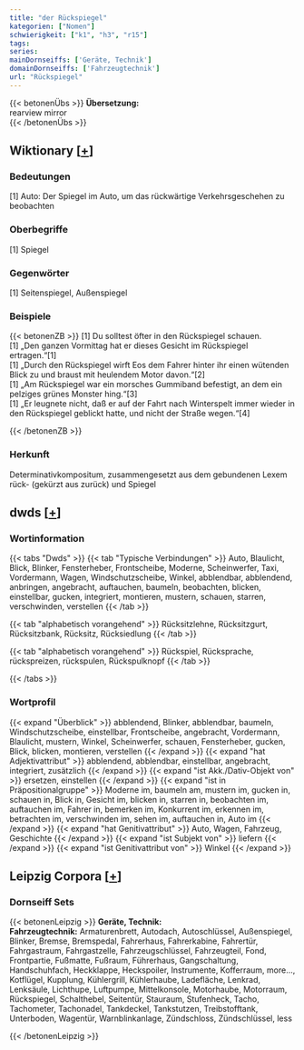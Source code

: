 ```yaml
---
title: "der Rückspiegel"
kategorien: ["Nomen"]
schwierigkeit: ["k1", "h3", "r15"]
tags:
series:
mainDornseiffs: ['Geräte, Technik']
domainDornseiffs: ['Fahrzeugtechnik']
url: "Rückspiegel"
---
```


{{< betonenÜbs >}}
**Übersetzung:**  
rearview  mirror  
{{< /betonenÜbs >}}

## Wiktionary [[+](https://de.wiktionary.org/wiki/Rückspiegel)]

### Bedeutungen
[1] Auto: Der Spiegel im Auto, um das rückwärtige Verkehrsgeschehen zu beobachten  

### Oberbegriffe
[1] Spiegel  

### Gegenwörter
[1] Seitenspiegel, Außenspiegel  

### Beispiele
{{< betonenZB >}}
[1] Du solltest öfter in den Rückspiegel schauen.  
[1] „Den ganzen Vormittag hat er dieses Gesicht im Rückspiegel ertragen.“[1]  
[1] „Durch den Rückspiegel wirft Eos dem Fahrer hinter ihr einen wütenden Blick zu und braust mit heulendem Motor davon.“[2]  
[1] „Am Rückspiegel war ein morsches Gummiband befestigt, an dem ein pelziges grünes Monster hing.“[3]  
[1] „Er leugnete nicht, daß er auf der Fahrt nach Winterspelt immer wieder in den Rückspiegel geblickt hatte, und nicht der Straße wegen.“[4]  

{{< /betonenZB >}}
### Herkunft
Determinativkompositum, zusammengesetzt aus dem gebundenen Lexem rück- (gekürzt aus zurück) und Spiegel  



## dwds [[+](https://www.dwds.de/wb/Rückspiegel)]

### Wortinformation
{{< tabs "Dwds" >}}
{{< tab "Typische Verbindungen" >}}
Auto, Blaulicht, Blick, Blinker, Fensterheber, Frontscheibe, Moderne, Scheinwerfer, Taxi, Vordermann, Wagen, Windschutzscheibe, Winkel, abblendbar, abblendend, anbringen, angebracht, auftauchen, baumeln, beobachten, blicken, einstellbar, gucken, integriert, montieren, mustern, schauen, starren, verschwinden, verstellen
{{< /tab >}}

{{< tab "alphabetisch vorangehend" >}}
Rücksitzlehne, Rücksitzgurt, Rücksitzbank, Rücksitz, Rücksiedlung
{{< /tab >}}

{{< tab "alphabetisch vorangehend" >}}
Rückspiel, Rücksprache, rückspreizen, rückspulen, Rückspulknopf
{{< /tab >}}

{{< /tabs >}}

### Wortprofil
{{< expand "Überblick" >}} abblendend, Blinker, abblendbar, baumeln, Windschutzscheibe, einstellbar, Frontscheibe, angebracht, Vordermann, Blaulicht, mustern, Winkel, Scheinwerfer, schauen, Fensterheber, gucken, Blick, blicken, montieren, verstellen {{< /expand >}}
{{< expand "hat Adjektivattribut" >}} abblendend, abblendbar, einstellbar, angebracht, integriert, zusätzlich {{< /expand >}}
{{< expand "ist Akk./Dativ-Objekt von" >}} ersetzen, einstellen {{< /expand >}}
{{< expand "ist in Präpositionalgruppe" >}} Moderne im, baumeln am, mustern im, gucken in, schauen in, Blick in, Gesicht im, blicken in, starren in, beobachten im, auftauchen im, Fahrer in, bemerken im, Konkurrent im, erkennen im, betrachten im, verschwinden im, sehen im, auftauchen in, Auto im {{< /expand >}}
{{< expand "hat Genitivattribut" >}} Auto, Wagen, Fahrzeug, Geschichte {{< /expand >}}
{{< expand "ist Subjekt von" >}} liefern {{< /expand >}}
{{< expand "ist Genitivattribut von" >}} Winkel {{< /expand >}}

## Leipzig Corpora [[+](https://corpora.uni-leipzig.de/en/res?word=Rückspiegel&corpusId=deu_newscrawl-public_2018)]

### Dornseiff Sets
{{< betonenLeipzig >}}
**Geräte, Technik:**  
**Fahrzeugtechnik:** Armaturenbrett, Autodach, Autoschlüssel, Außenspiegel, Blinker, Bremse, Bremspedal, Fahrerhaus, Fahrerkabine, Fahrertür, Fahrgastraum, Fahrgastzelle, Fahrzeugschlüssel, Fahrzeugteil, Fond, Frontpartie, Fußmatte, Fußraum, Führerhaus, Gangschaltung, Handschuhfach, Heckklappe, Heckspoiler, Instrumente, Kofferraum, more..., Kotflügel, Kupplung, Kühlergrill, Kühlerhaube, Ladefläche, Lenkrad, Lenksäule, Lichthupe, Luftpumpe, Mittelkonsole, Motorhaube, Motorraum, Rückspiegel, Schalthebel, Seitentür, Stauraum, Stufenheck, Tacho, Tachometer, Tachonadel, Tankdeckel, Tankstutzen, Treibstofftank, Unterboden, Wagentür, Warnblinkanlage, Zündschloss, Zündschlüssel, less  

{{< /betonenLeipzig >}}
